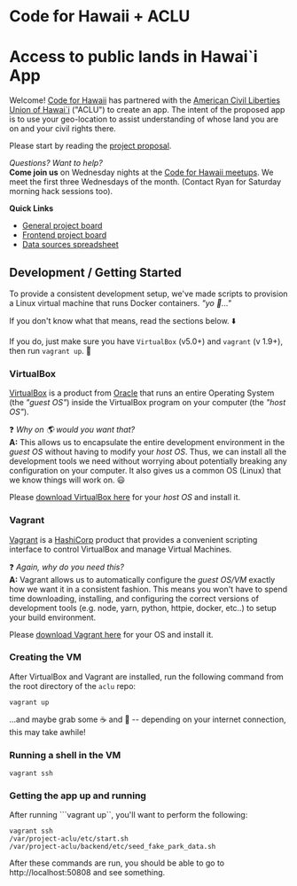 # Code for Hawaii + ACLU
# Access to public lands in Hawai`i App
Welcome!  [Code for Hawaii](https://www.codeforhawaii.org) has partnered with the [American Civil Liberties Union of Hawai`i](https://acluhi.org) ("ACLU") to create an app.  The intent of the proposed app is to use your geo-location to assist understanding of whose land you are on and your civil rights there.

Please start by reading the [project proposal](ACLU-Access-App.pdf).

*Questions? Want to help?*  
**Come join us** on Wednesday nights at the [Code for Hawaii meetups](https://www.meetup.com/Code-for-Hawaii/).  We meet the first three Wednesdays of the month.  (Contact Ryan for Saturday morning hack sessions too). 

**Quick Links**
* [General project board](https://github.com/CodeforHawaii/ACLU/projects/1)
* [Frontend project board](https://github.com/CodeforHawaii/ACLU/projects/3)
* [Data sources spreadsheet](https://docs.google.com/spreadsheets/d/1eDXV0qamY_5pcfe0SZbqs2PQXR_yJUs0-liX7sJo3wE/)


## Development / Getting Started
To provide a consistent development setup, we've made scripts to provision a Linux virtual machine that runs Docker containers. _"yo :dog:..."_

If you don't know what that means, read the sections below. :arrow_down:

If you do, just make sure you have `VirtualBox` (v5.0+) and `vagrant` (v 1.9+), then run `vagrant up`. :clap:

### VirtualBox
[VirtualBox](https://www.virtualbox.org) is a product from [Oracle](https://www.oracle.com) that runs an entire Operating System (the _"guest OS"_) inside the VirtualBox program on your computer (the _"host OS"_).

:question: _Why on :earth_americas: would you want that?_  
 **A:** This allows us to encapsulate the entire development environment in the _guest OS_ without having to modify your _host OS_. Thus, we can install all the development tools we need without worrying about potentially breaking any configuration on your computer. It also gives us a common OS (Linux) that we know things will work on. :smiley:

Please [download VirtualBox here](https://www.virtualbox.org/wiki/Downloads) for your _host OS_ and install it.

### Vagrant
[Vagrant](https://www.vagrantup.com) is a [HashiCorp](https://www.hashicorp.com) product that provides a convenient scripting interface to control VirtualBox and manage Virtual Machines.

:question: _Again, why do you need this?_  
 **A:** Vagrant allows us to automatically configure the _guest OS/VM_ exactly how we want it in a consistent fashion. This means you won't have to spend time downloading, installing, and configuring the correct versions of development tools (e.g. node, yarn, python, httpie, docker, etc..) to setup your build environment.

Please [download Vagrant here](https://www.vagrantup.com/downloads.html) for your OS and install it.

### Creating the VM
After VirtualBox and Vagrant are installed, run the following command from the root directory of the `aclu` repo:
```
vagrant up
````
...and maybe grab some :coffee: and :doughnut: -- depending on your internet connection, this may take awhile!

### Running a shell in the VM
```
vagrant ssh
```

### Getting the app up and running

After running ```vagrant up``, you'll want to perform the following:

```
vagrant ssh
/var/project-aclu/etc/start.sh
/var/project-aclu/backend/etc/seed_fake_park_data.sh
```

After these commands are run, you should be able to go to
http://localhost:50808 and see something.
